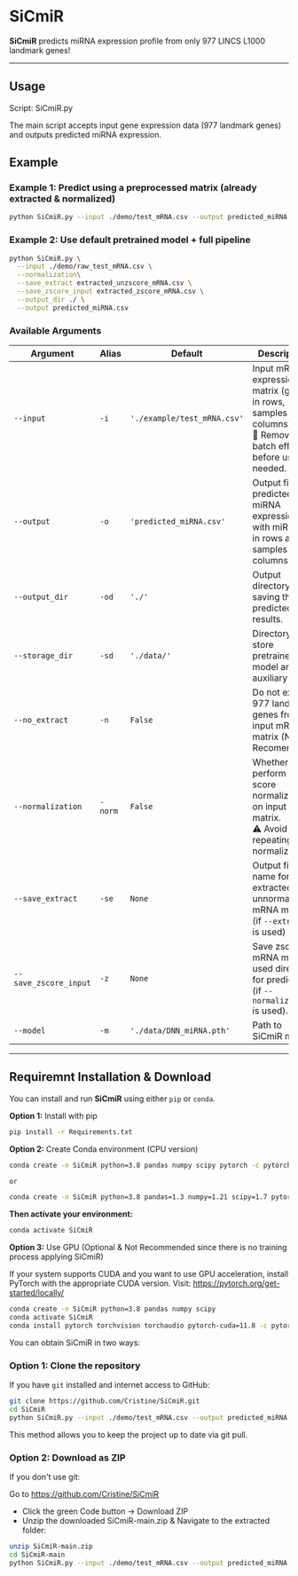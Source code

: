 # SiCmiR
**SiCmiR** predicts miRNA expression profile from only 977 LINCS L1000 landmark genes!

---

## Usage
Script: SiCmiR.py

The main script accepts input gene expression data (977 landmark genes) and outputs predicted miRNA expression.

## Example

### Example 1: Predict using a preprocessed matrix (already extracted & normalized)
```bash
python SiCmiR.py --input ./demo/test_mRNA.csv --output predicted_miRNA.csv
```
### Example 2: Use default pretrained model + full pipeline
```bash
python SiCmiR.py \
  --input ./demo/raw_test_mRNA.csv \
  --normalization\
  --save_extract extracted_unzscore_mRNA.csv \
  --save_zscore_input extracted_zscore_mRNA.csv \
  --output_dir ./ \
  --output predicted_miRNA.csv
```

### Available Arguments
| Argument           | Alias       | Default                          | Description |
|--------------------|-------------|----------------------------------|-------------|
| `--input`          | `-i`        | `'./example/test_mRNA.csv'`      | Input mRNA expression matrix (genes in rows, samples in columns).<br>📌 Remove batch effects before use if needed. |
| `--output`         | `-o`        | `'predicted_miRNA.csv'`          | Output file: predicted miRNA expression, with miRNAs in rows and samples in columns. |
| `--output_dir`     | `-od`       | `'./'`                            | Output directory for saving the predicted results. |
| `--storage_dir`    | `-sd`       | `'./data/'`                       | Directory to store pretrained model and auxiliary files. |
| `--no_extract`     | `-n`        | `False`                           | Do not extract 977 landmark genes from input mRNA matrix (Not Recomended). |
| `--normalization`  | `-norm `    | `False`                           | Whether to perform z-score normalization on input matrix.<br>⚠️ Avoid repeating normalization. |
| `--save_extract`   | `-se`       | `None`                            | Output file name for extracted but unnormalized mRNA matrix (if `--extract` is used) |
| `--save_zscore_input` | `-z`     | `None`                            | Save zscored mRNA matrix used directly for prediction (if `--normalization` is used). |
| `--model`          | `-m`        | `'./data/DNN_miRNA.pth'`          | Path to SiCmiR model. |


---
## Requiremnt Installation &  Download

You can install and run **SiCmiR** using either `pip` or `conda`.

**Option 1:**  Install with pip
```bash
pip install -r Requirements.txt
```
**Option 2:** Create Conda environment (CPU version)
```bash
conda create -n SiCmiR python=3.8 pandas numpy scipy pytorch -c pytorch -y

or

conda create -n SiCmiR python=3.8 pandas=1.3 numpy=1.21 scipy=1.7 pytorch=1.10 -c pytorch -y
```

**Then activate your environment:**
```bash
conda activate SiCmiR
```
**Option 3:** Use GPU (Optional & Not Recommended since there is no training process applying SiCmiR)

If your system supports CUDA and you want to use GPU acceleration, install PyTorch with the appropriate CUDA version. Visit:
https://pytorch.org/get-started/locally/

```bash
conda create -n SiCmiR python=3.8 pandas numpy scipy
conda activate SiCmiR
conda install pytorch torchvision torchaudio pytorch-cuda=11.8 -c pytorch -c nvidia
```
You can obtain SiCmiR in two ways:

### Option 1: Clone the repository

If you have `git` installed and internet access to GitHub:

```bash
git clone https://github.com/Cristine/SiCmiR.git
cd SiCmiR
python SiCmiR.py --input ./demo/test_mRNA.csv --output predicted_miRNA.csv
```
This method allows you to keep the project up to date via git pull.

### Option 2: Download as ZIP

If you don't use git:

Go to https://github.com/Cristine/SiCmiR

- Click the green Code button → Download ZIP
- Unzip the downloaded SiCmiR-main.zip & Navigate to the extracted folder:
```bash
unzip SiCmiR-main.zip
cd SiCmiR-main
python SiCmiR.py --input ./demo/test_mRNA.csv --output predicted_miRNA.csv
```




